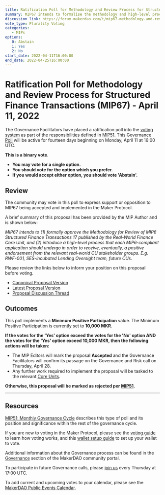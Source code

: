 ```yaml
---
title: Ratification Poll for Methodology and Review Process for Structured Finance Transactions (MIP67) - April 11, 2022
summary: MIP67 intends to formalise the methodology and high-level process to evaluate structured finance transactions made under the MIP6 application process.
discussion_link: https://forum.makerdao.com/t/mip67-methodology-and-review-process-for-structured-finance-transactions/13737
vote_type: Plurality Voting
categories:
   - MIPs
options:
   0: Abstain
   1: Yes
   2: No
start_date: 2022-04-11T16:00:00
end_date: 2022-04-25T16:00:00
---
```

# Ratification Poll for Methodology and Review Process for Structured Finance Transactions (MIP67) - April 11, 2022

The Governance Facilitators have placed a ratification poll into the [voting system](https://vote.makerdao.com/polling) as part of the responsibilities defined in [MIP51](https://mips.makerdao.com/mips/details/MIP51). This Governance [Poll](https://community-development.makerdao.com/en/learn/governance/on-chain-gov) will be active for fourteen days beginning on Monday, April 11 at 16:00 UTC.

**This is a binary vote.**
- **You may vote for a single option.**
- **You should vote for the option which you prefer.**
- **If you would accept either option, you should vote 'Abstain'.**

## Review

The community may vote in this poll to express support or opposition to MIP67 being accepted and implemented in the Maker Protocol.

A brief summary of this proposal has been provided by the MIP Author and is shown below:

*MIP67 intends to (1) formally approve the Methodology for Review of MIP6 Structured Finance Transactions 17 published by the Real-World Finance Core Unit, and (2) introduce a high-level process that each MIP6-compliant application should undergo in order to receive, eventually, a positive endorsement from the relevant real-world CU stakeholder groups. E.g. RWF-001, SES-incubated Lending Oversight team, future CUs.*

Please review the links below to inform your position on this proposal before voting.
* [Canonical Proposal Version](https://github.com/makerdao/mips/blob/7ea0b7ab8198bb5ff018a15f57e9766427ace6ca/MIP67/MIP67.md)
* [Latest Proposal Version](https://mips.makerdao.com/mips/details/MIP67)
* [Proposal Discussion Thread](https://forum.makerdao.com/t/mip67-methodology-and-review-process-for-structured-finance-transactions/13737)

## Outcomes

This poll implements a **Minimum Positive Participation** value. The Minimum Positive Participation is currently set to **10,000 MKR**.

**If the votes for the 'Yes' option exceed the votes for the 'No' option AND the votes for the 'Yes' option exceed 10,000 MKR, then the following actions will be taken:**
* The MIP Editors will mark the proposal **Accepted** and the Governance Facilitators will confirm its passage on the Governance and Risk call on Thursday, April 28.
* Any further work required to implement the proposal will be tasked to the relevant [Core Units](https://mips.makerdao.com/mips/details/MIP38#mip38c2-core-unit-state).

**Otherwise, this proposal will be marked as rejected per [MIP51](https://mips.makerdao.com/mips/details/MIP51#mip51c2-ratification-poll).**

---

## Resources

[MIP51: Monthly Governance Cycle](https://mips.makerdao.com/mips/details/MIP51) describes this type of poll and its position and significance within the rest of the governance cycle.

If you are new to voting in the Maker Protocol, please see the [voting guide](https://community-development.makerdao.com/en/learn/governance/how-voting-works/) to learn how voting works, and this [wallet setup guide](https://community-development.makerdao.com/en/learn/governance/voting-setup/) to set up your wallet to vote.

Additional information about the Governance process can be found in the [Governance](https://community-development.makerdao.com/en/learn/governance) section of the MakerDAO community portal.

To participate in future Governance calls, please [join us](https://github.com/makerdao/community/tree/master/governance/governance-and-risk-meetings) every Thursday at 17:00 UTC.

To add current and upcoming votes to your calendar, please see the [MakerDAO Public Events Calendar](https://calendar.google.com/calendar/embed?src=makerdao.com_3efhm2ghipksegl009ktniomdk%40group.calendar.google.com&ctz=UTC&mode=week&showCalendars=0&showPrint=0).
